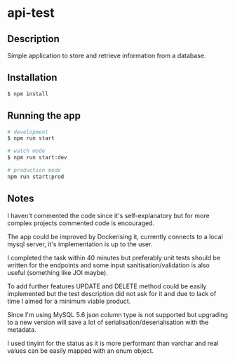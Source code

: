 # api-test

## Description

Simple application to store and retrieve information from a database.

## Installation

```bash
$ npm install
```

## Running the app

```bash
# development
$ npm run start

# watch mode
$ npm run start:dev

# production mode
npm run start:prod
```

## Notes

I haven't commented the code since it's self-explanatory but for more complex projects commented code is encouraged.

The app could be improved by Dockerising it, currently connects to a local mysql server, it's implementation is up to the user.

I completed the task within 40 minutes but preferably unit tests should be written for the endpoints and some input sanitisation/validation is also useful (something like JOI maybe).

To add further features UPDATE and DELETE method could be easily implemented but the test description did not ask for it and due to lack of time I aimed for a minimum viable product.

Since I'm using MySQL 5.6 json column type is not supported but upgrading to a new version will save a lot of serialisation/deserialisation with the metadata.

I used tinyint for the status as it is more performant than varchar and real values can be easily mapped with an enum object.
